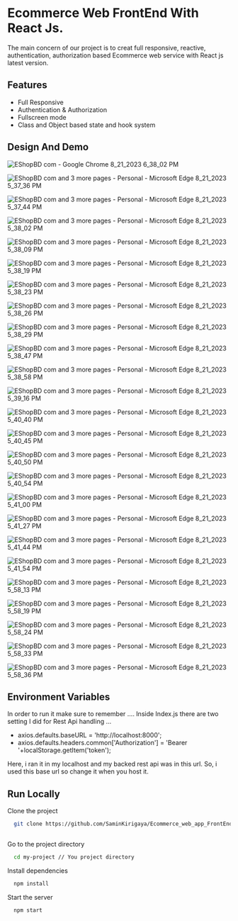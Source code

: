 
# Ecommerce Web FrontEnd With React Js.

The main concern of our project is to creat full responsive, reactive, authentication, authorization based Ecommerce web service with React js latest version.


## Features

- Full Responsive
- Authentication & Authorization
- Fullscreen mode
- Class and Object based state and hook system
  

## Design And Demo 

![EShopBD com - Google Chrome 8_21_2023 6_38_02 PM](https://github.com/SaminKirigaya/Ecommerce_web_app_FrontEnd_with_REACT_JS/assets/104618775/31eebd57-4ad8-42f5-be10-8d922ec085a6)


![EShopBD com and 3 more pages - Personal - Microsoft​ Edge 8_21_2023 5_37_36 PM](https://github.com/SaminKirigaya/Ecommerce_web_app_FrontEnd_with_REACT_JS/assets/104618775/96589445-5ccf-4d4b-92fb-5448846a5132)

![EShopBD com and 3 more pages - Personal - Microsoft​ Edge 8_21_2023 5_37_44 PM](https://github.com/SaminKirigaya/Ecommerce_web_app_FrontEnd_with_REACT_JS/assets/104618775/2a03f378-27ff-41b8-bba9-f5e890d5007e)

![EShopBD com and 3 more pages - Personal - Microsoft​ Edge 8_21_2023 5_38_02 PM](https://github.com/SaminKirigaya/Ecommerce_web_app_FrontEnd_with_REACT_JS/assets/104618775/3b01c0ca-e555-4078-9067-51044a78cc5d)

![EShopBD com and 3 more pages - Personal - Microsoft​ Edge 8_21_2023 5_38_09 PM](https://github.com/SaminKirigaya/Ecommerce_web_app_FrontEnd_with_REACT_JS/assets/104618775/1f2e15dd-0e52-45e9-8fd5-1084c0e864cf)

![EShopBD com and 3 more pages - Personal - Microsoft​ Edge 8_21_2023 5_38_19 PM](https://github.com/SaminKirigaya/Ecommerce_web_app_FrontEnd_with_REACT_JS/assets/104618775/6e0ce08d-0e26-4643-a050-52a8ce3631a2)

![EShopBD com and 3 more pages - Personal - Microsoft​ Edge 8_21_2023 5_38_23 PM](https://github.com/SaminKirigaya/Ecommerce_web_app_FrontEnd_with_REACT_JS/assets/104618775/5240a2d0-3811-4ca5-894f-ae6669b93b7e)

![EShopBD com and 3 more pages - Personal - Microsoft​ Edge 8_21_2023 5_38_26 PM](https://github.com/SaminKirigaya/Ecommerce_web_app_FrontEnd_with_REACT_JS/assets/104618775/0b3c57b0-12a3-4440-ad8c-c83ef0e2dc21)

![EShopBD com and 3 more pages - Personal - Microsoft​ Edge 8_21_2023 5_38_29 PM](https://github.com/SaminKirigaya/Ecommerce_web_app_FrontEnd_with_REACT_JS/assets/104618775/1a0b3b14-0367-4232-b4d4-160b47b9bd61)

![EShopBD com and 3 more pages - Personal - Microsoft​ Edge 8_21_2023 5_38_47 PM](https://github.com/SaminKirigaya/Ecommerce_web_app_FrontEnd_with_REACT_JS/assets/104618775/1af4f8d6-ab67-45e7-9b2c-3da7623c809d)

![EShopBD com and 3 more pages - Personal - Microsoft​ Edge 8_21_2023 5_38_58 PM](https://github.com/SaminKirigaya/Ecommerce_web_app_FrontEnd_with_REACT_JS/assets/104618775/1f404db0-e642-4848-8b15-2e737d34bba0)

![EShopBD com and 3 more pages - Personal - Microsoft​ Edge 8_21_2023 5_39_16 PM](https://github.com/SaminKirigaya/Ecommerce_web_app_FrontEnd_with_REACT_JS/assets/104618775/c9784d28-1c68-43ef-9262-4f22cfd36598)

![EShopBD com and 3 more pages - Personal - Microsoft​ Edge 8_21_2023 5_40_40 PM](https://github.com/SaminKirigaya/Ecommerce_web_app_FrontEnd_with_REACT_JS/assets/104618775/4e41d079-30ba-470f-9349-ae6bebfc3c0f)

![EShopBD com and 3 more pages - Personal - Microsoft​ Edge 8_21_2023 5_40_45 PM](https://github.com/SaminKirigaya/Ecommerce_web_app_FrontEnd_with_REACT_JS/assets/104618775/c813bb3b-a1c4-40e1-b891-24094e6b1095)

![EShopBD com and 3 more pages - Personal - Microsoft​ Edge 8_21_2023 5_40_50 PM](https://github.com/SaminKirigaya/Ecommerce_web_app_FrontEnd_with_REACT_JS/assets/104618775/a45e06ec-eb85-45a7-ae2b-0a2e4197f1d2)

![EShopBD com and 3 more pages - Personal - Microsoft​ Edge 8_21_2023 5_40_54 PM](https://github.com/SaminKirigaya/Ecommerce_web_app_FrontEnd_with_REACT_JS/assets/104618775/a0af9c99-2ae0-4445-be8d-a375acda3ae6)

![EShopBD com and 3 more pages - Personal - Microsoft​ Edge 8_21_2023 5_41_00 PM](https://github.com/SaminKirigaya/Ecommerce_web_app_FrontEnd_with_REACT_JS/assets/104618775/05535b5f-300a-4f1a-8a78-54292a0883cb)

![EShopBD com and 3 more pages - Personal - Microsoft​ Edge 8_21_2023 5_41_27 PM](https://github.com/SaminKirigaya/Ecommerce_web_app_FrontEnd_with_REACT_JS/assets/104618775/4415bc01-2cb4-4118-8d5c-0445c84670a9)


![EShopBD com and 3 more pages - Personal - Microsoft​ Edge 8_21_2023 5_41_44 PM](https://github.com/SaminKirigaya/Ecommerce_web_app_FrontEnd_with_REACT_JS/assets/104618775/0987d050-872d-4afd-8a6d-35e6a4b1d5b1)

![EShopBD com and 3 more pages - Personal - Microsoft​ Edge 8_21_2023 5_41_54 PM](https://github.com/SaminKirigaya/Ecommerce_web_app_FrontEnd_with_REACT_JS/assets/104618775/8b8c22cb-56bd-4457-813d-d4678c4b922d)

![EShopBD com and 3 more pages - Personal - Microsoft​ Edge 8_21_2023 5_58_13 PM](https://github.com/SaminKirigaya/Ecommerce_web_app_FrontEnd_with_REACT_JS/assets/104618775/d3b5a8d0-70d7-4bae-86ec-a7fc3b89c137)

![EShopBD com and 3 more pages - Personal - Microsoft​ Edge 8_21_2023 5_58_19 PM](https://github.com/SaminKirigaya/Ecommerce_web_app_FrontEnd_with_REACT_JS/assets/104618775/169b569d-2e2f-48f6-8166-74fadda475ef)

![EShopBD com and 3 more pages - Personal - Microsoft​ Edge 8_21_2023 5_58_24 PM](https://github.com/SaminKirigaya/Ecommerce_web_app_FrontEnd_with_REACT_JS/assets/104618775/739d8b63-3038-4fcd-9dcc-2610e7e0a2e7)

![EShopBD com and 3 more pages - Personal - Microsoft​ Edge 8_21_2023 5_58_33 PM](https://github.com/SaminKirigaya/Ecommerce_web_app_FrontEnd_with_REACT_JS/assets/104618775/fac4e9fb-bd19-4e94-be7a-fc411e88bd2c)

![EShopBD com and 3 more pages - Personal - Microsoft​ Edge 8_21_2023 5_58_36 PM](https://github.com/SaminKirigaya/Ecommerce_web_app_FrontEnd_with_REACT_JS/assets/104618775/5e90c7bd-75b2-4349-8d84-cbb210294d12)




## Environment Variables

In order to run it make sure to remember ....
Inside Index.js there are two setting I did for Rest Api handling ...

- axios.defaults.baseURL = 'http://localhost:8000';
- axios.defaults.headers.common['Authorization'] = 'Bearer '+localStorage.getItem('token');

Here, i ran it in my localhost and my backed rest api was in this url. So, i used this base url so change it when you host it.
## Run Locally

Clone the project

```bash
  git clone https://github.com/SaminKirigaya/Ecommerce_web_app_FrontEnd_with_REACT_JS.git
  
```

Go to the project directory

```bash
  cd my-project // You project directory
```

Install dependencies

```bash
  npm install
```

Start the server

```bash
  npm start
```
